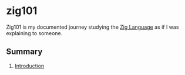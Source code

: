 # zig101
Zig101 is my documented journey studying the [Zig Language](https://ziglang.org/) as if I was explaining to someone.

## Summary
1. [Introduction](./00_introduction/README.md)
